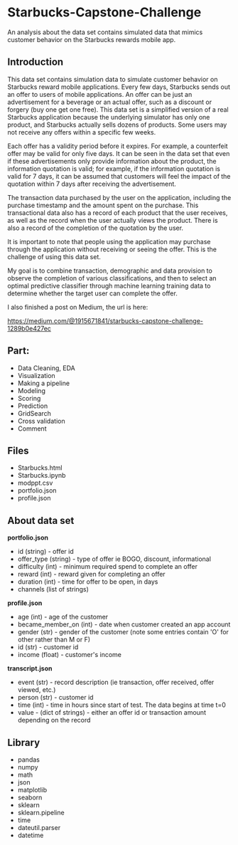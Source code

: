 # Starbucks-Capstone-Challenge
An analysis about the data set contains simulated data that mimics customer behavior on the Starbucks rewards mobile app.
## Introduction
This data set contains simulation data to simulate customer behavior on Starbucks reward mobile applications. Every few days, Starbucks sends out an offer to users of mobile applications. An offer can be just an advertisement for a beverage or an actual offer, such as a discount or forgery (buy one get one free). This data set is a simplified version of a real Starbucks application because the underlying simulator has only one product, and Starbucks actually sells dozens of products. Some users may not receive any offers within a specific few weeks.

Each offer has a validity period before it expires. For example, a counterfeit offer may be valid for only five days. It can be seen in the data set that even if these advertisements only provide information about the product, the information quotation is valid; for example, if the information quotation is valid for 7 days, it can be assumed that customers will feel the impact of the quotation within 7 days after receiving the advertisement.

The transaction data purchased by the user on the application, including the purchase timestamp and the amount spent on the purchase. This transactional data also has a record of each product that the user receives, as well as the record when the user actually views the product. There is also a record of the completion of the quotation by the user.

It is important to note that people using the application may purchase through the application without receiving or seeing the offer. This is the challenge of using this data set.

My goal is to combine transaction, demographic and data provision to observe the completion of various classifications, and then to select an optimal predictive classifier through machine learning training data to determine whether the target user can complete the offer.

I also finished a post on Medium, the url is here: 

https://medium.com/@1915671841/starbucks-capstone-challenge-1289b0e427ec

## Part:
- Data Cleaning, EDA
- Visualization
- Making a pipeline
- Modeling
- Scoring
- Prediction
- GridSearch
- Cross validation
- Comment

## Files
- Starbucks.html
- Starbucks.ipynb
- modppt.csv
- portfolio.json
- profile.json

## About data set
**portfolio.json**
* id (string) - offer id
* offer_type (string) - type of offer ie BOGO, discount, informational
* difficulty (int) - minimum required spend to complete an offer
* reward (int) - reward given for completing an offer
* duration (int) - time for offer to be open, in days
* channels (list of strings)

**profile.json**
* age (int) - age of the customer 
* became_member_on (int) - date when customer created an app account
* gender (str) - gender of the customer (note some entries contain 'O' for other rather than M or F)
* id (str) - customer id
* income (float) - customer's income

**transcript.json**
* event (str) - record description (ie transaction, offer received, offer viewed, etc.)
* person (str) - customer id
* time (int) - time in hours since start of test. The data begins at time t=0
* value - (dict of strings) - either an offer id or transaction amount depending on the record

## Library
- pandas
- numpy
- math
- json
- matplotlib
- seaborn
- sklearn
- sklearn.pipeline
- time
- dateutil.parser
- datetime

